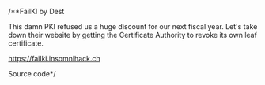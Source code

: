 /**FailKI
by Dest

This damn PKI refused us a huge discount for our next fiscal year. Let's take down their website by getting the Certificate Authority to revoke its own leaf certificate.

https://failki.insomnihack.ch

Source code*/
